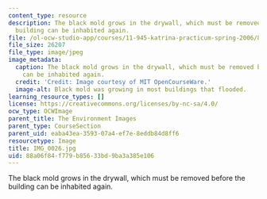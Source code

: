 ```yaml
---
content_type: resource
description: The black mold grows in the drywall, which must be removed before the
  building can be inhabited again.
file: /ol-ocw-studio-app/courses/11-945-katrina-practicum-spring-2006/88a06f84f779b85633bd9ba3a385e106_IMG_0026.jpg
file_size: 26207
file_type: image/jpeg
image_metadata:
  caption: The black mold grows in the drywall, which must be removed before the building
    can be inhabited again.
  credit: 'Credit: Image courtesy of MIT OpenCourseWare.'
  image-alt: Black mold was growing in most buildings that flooded.
learning_resource_types: []
license: https://creativecommons.org/licenses/by-nc-sa/4.0/
ocw_type: OCWImage
parent_title: The Environment Images
parent_type: CourseSection
parent_uid: eaba43ea-3593-07a4-ef7e-8eddb84d8ff6
resourcetype: Image
title: IMG_0026.jpg
uid: 88a06f84-f779-b856-33bd-9ba3a385e106
---
```

The black mold grows in the drywall, which must be removed before the building can be inhabited again.